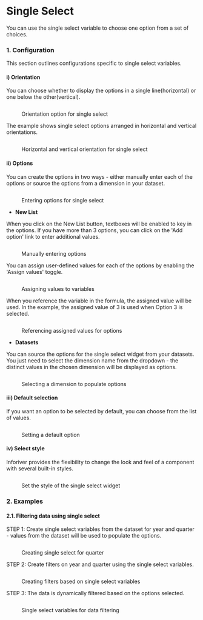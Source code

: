 # Single Select

You can use the single select variable to choose one option from a set of choices.

### 1. Configuration

This section outlines configurations specific to single select variables.

#### **i) Orientation**

You can choose whether to display the options in a single line(horizontal) or one below the other(vertical).

<figure><img src="../../../../../.gitbook/assets/image (482).png" alt=""><figcaption><p>Orientation option for single select</p></figcaption></figure>

The example shows single select options arranged in horizontal and vertical orientations.

<figure><img src="../../../../../.gitbook/assets/image (480).png" alt=""><figcaption><p>Horizontal and vertical orientation for single select</p></figcaption></figure>

#### **ii) Options**

You can create the options in two ways - either manually enter each of the options or source the options from a dimension in your dataset.

<figure><img src="../../../../../.gitbook/assets/image (483).png" alt=""><figcaption><p>Entering options for single select</p></figcaption></figure>

* **New List**

When you click on the New List button, textboxes will be enabled to key in the options. If you have more than 3 options, you can click on the 'Add option' link to enter additional values.

<figure><img src="../../../../../.gitbook/assets/image (485).png" alt=""><figcaption><p>Manually entering options</p></figcaption></figure>

You can assign user-defined values for each of the options by enabling the 'Assign values' toggle.

<figure><img src="../../../../../.gitbook/assets/image (486).png" alt=""><figcaption><p>Assigning values to variables</p></figcaption></figure>

When you reference the variable in the formula, the assigned value will be used. In the example, the assigned value of 3 is used when Option 3 is selected.

<figure><img src="../../../../../.gitbook/assets/image (478).png" alt=""><figcaption><p>Referencing assigned values for options</p></figcaption></figure>

* **Datasets**

You can source the options for the single select widget from your datasets. You just need to select the dimension name from the dropdown - the distinct values in the chosen dimension will be displayed as options.

<figure><img src="../../../../../.gitbook/assets/image (430).png" alt=""><figcaption><p>Selecting a dimension to populate options</p></figcaption></figure>

#### **iii) Default selection**

If you want an option to be selected by default, you can choose from the list of values.

<figure><img src="../../../../../.gitbook/assets/image (431).png" alt=""><figcaption><p>Setting a default option</p></figcaption></figure>

#### **iv) Select style**

Inforiver provides the flexibility to change the look and feel of a component with several built-in styles.

<figure><img src="../../../../../.gitbook/assets/image (432).png" alt=""><figcaption><p>Set the style of the single select widget</p></figcaption></figure>

### 2. Examples

#### 2.1. Filtering data using single select

STEP 1: Create single select variables from the dataset for year and quarter - values from the dataset will be used to populate the options.

<figure><img src="../../../../../.gitbook/assets/image (434).png" alt=""><figcaption><p>Creating single select for quarter</p></figcaption></figure>

STEP 2: Create filters on year and quarter using the single select variables.

<figure><img src="../../../../../.gitbook/assets/image (435).png" alt=""><figcaption><p>Creating filters based on single select variables</p></figcaption></figure>

STEP 3: The data is dynamically filtered based on the options selected.

<figure><img src="../../../../../.gitbook/assets/image (436).png" alt=""><figcaption><p>Single select variables for data filtering</p></figcaption></figure>
